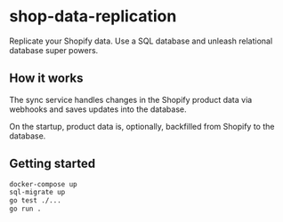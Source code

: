 # shop-data-replication

Replicate your Shopify data.
Use a SQL database and unleash relational database super powers.

## How it works

The sync service handles changes in the Shopify product data via webhooks and saves updates into the database.

On the startup, product data is, optionally, backfilled from Shopify to the database.

## Getting started

```bash
docker-compose up
sql-migrate up
go test ./...
go run .
```
